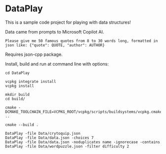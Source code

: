 # DataPlay
This is a sample code project for playing with data structures!

Data came from prompts to Microsoft Copilot AI.

```Please give me 50 famous quotes from 8 to 30 words long, formatted in json like: {"quote": QUOTE, "author": AUTHOR}```

Requires json-cpp package.

Install, build and run at command line with options:

```
cd DataPlay

vcpkg integrate install
vcpkg install

mkdir build
cd build/

cmake -DCMAKE_TOOLCHAIN_FILE=VCPKG_ROOT/vcpkg/scripts/buildsystems/vcpkg.cmake ..

cmake --build .

DataPlay -file Data/crytoquip.json
DataPlay -file Data/data.json -choices 7
DataPlay -file Data/data.json -noduplicates name -ignorecase -contains
DataPlay -file Data/wordpuzzle.json -filter difficulty 2
```